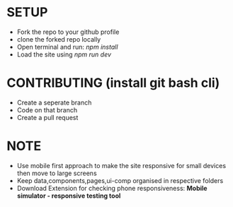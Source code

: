 # SETUP
- Fork the repo to your github profile
- clone the forked repo locally 
- Open terminal and run: *npm install*
- Load the site using *npm run dev*

# CONTRIBUTING (install git bash cli)
- Create a seperate branch
- Code on that branch
- Create a pull request

# NOTE
- Use mobile first approach to make the site responsive for small devices then move to large screens
- Keep data,components,pages,ui-comp organised in respective folders
- Download Extension for checking phone responsiveness: **Mobile simulator - responsive testing tool**
